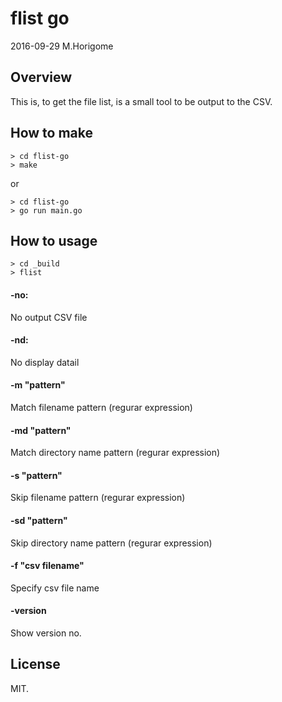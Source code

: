 # flist go

2016-09-29 M.Horigome

## Overview
This is, to get the file list, is a small tool to be output to the CSV.


## How to make

    > cd flist-go
    > make

or

    > cd flist-go
    > go run main.go


## How to usage

    > cd _build
    > flist

#### -no:

No output CSV file

#### -nd:

No display datail

#### -m "pattern"

Match filename pattern (regurar expression)  

#### -md "pattern"

Match directory name pattern (regurar expression)  

#### -s "pattern"

Skip filename pattern (regurar expression)  

#### -sd "pattern"

Skip directory name pattern (regurar expression)  

#### -f "csv filename"

Specify csv file name

#### -version

Show version no.

## License

MIT.
